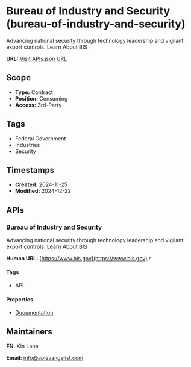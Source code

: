 # Bureau of Industry and Security (bureau-of-industry-and-security)
Advancing national security through technology leadership and vigilant export controls. Learn About BIS

**URL:** [Visit APIs.json URL](https://raw.githubusercontent.com/api-evangelist/bureau-of-industry-and-security/refs/heads/main/apis.yml)

## Scope

- **Type:** Contract 
- **Position:** Consuming 
- **Access:** 3rd-Party 

## Tags

- Federal Government
- Industries
- Security

## Timestamps

- **Created:** 2024-11-25 
- **Modified:** 2024-12-22 

## APIs

### Bureau of Industry and Security
Advancing national security through technology leadership and vigilant export controls. Learn About BIS

**Human URL:** [https://www.bis.gov](https://www.bis.gov)
r

#### Tags

- API

#### Properties

- [Documentation](https://www.bis.gov)

## Maintainers

**FN:** Kin Lane

**Email:** info@apievangelist.com


